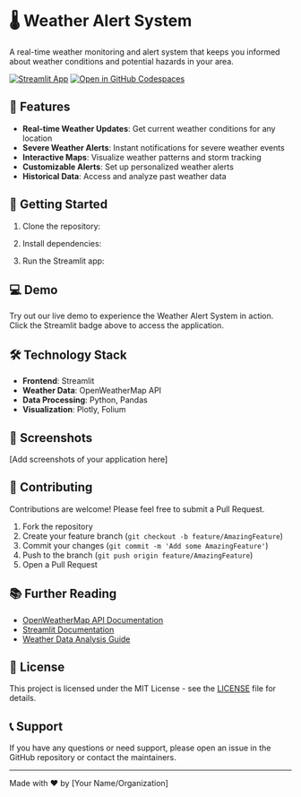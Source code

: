 # 🌡️ Weather Alert System

A real-time weather monitoring and alert system that keeps you informed about weather conditions and potential hazards in your area.

[![Streamlit App](https://static.streamlit.io/badges/streamlit_badge_black_white.svg)](https://streamlit_app.app/)
[![Open in GitHub Codespaces](https://github.com/codespaces/badge.svg)](https://codespaces.new/streamlit/app-starter-kit?quickstart=1)

## 🌟 Features

- **Real-time Weather Updates**: Get current weather conditions for any location
- **Severe Weather Alerts**: Instant notifications for severe weather events
- **Interactive Maps**: Visualize weather patterns and storm tracking
- **Customizable Alerts**: Set up personalized weather alerts
- **Historical Data**: Access and analyze past weather data

## 🚀 Getting Started

1. Clone the repository:
 
2. Install dependencies:
3. Run the Streamlit app:


## 💻 Demo

Try out our live demo to experience the Weather Alert System in action. Click the Streamlit badge above to access the application.

## 🛠️ Technology Stack

- **Frontend**: Streamlit
- **Weather Data**: OpenWeatherMap API
- **Data Processing**: Python, Pandas
- **Visualization**: Plotly, Folium

## 📱 Screenshots

[Add screenshots of your application here]

## 🤝 Contributing

Contributions are welcome! Please feel free to submit a Pull Request.

1. Fork the repository
2. Create your feature branch (`git checkout -b feature/AmazingFeature`)
3. Commit your changes (`git commit -m 'Add some AmazingFeature'`)
4. Push to the branch (`git push origin feature/AmazingFeature`)
5. Open a Pull Request

## 📚 Further Reading

- [OpenWeatherMap API Documentation](https://openweathermap.org/api)
- [Streamlit Documentation](https://docs.streamlit.io)
- [Weather Data Analysis Guide](https://example.com)

## 📄 License

This project is licensed under the MIT License - see the [LICENSE](LICENSE) file for details.

## 📞 Support

If you have any questions or need support, please open an issue in the GitHub repository or contact the maintainers.

---

Made with ❤️ by [Your Name/Organization]
